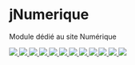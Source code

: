 # jNumerique
Module dédié au site Numérique
<p>
  <a href="https://app.travis-ci.com/github/departement-loire-atlantique/jNumerique">
    <img src="https://app.travis-ci.com/departement-loire-atlantique/jNumerique.svg?branch=master" />
  </a>
  <a href="https://sonarcloud.io/organizations/departement-loire-atlantique">
    <img src="https://sonarcloud.io/api/project_badges/measure?project=departement-loire-atlantique_jNumerique&metric=ncloc" />
    <img src="https://sonarcloud.io/api/project_badges/measure?project=departement-loire-atlantique_jNumerique&metric=bugs" />
    <img src="https://sonarcloud.io/api/project_badges/measure?project=departement-loire-atlantique_jNumerique&metric=code_smells" />
    <img src="https://sonarcloud.io/api/project_badges/measure?project=departement-loire-atlantique_jNumerique&metric=coverage" />
    <img src="https://sonarcloud.io/api/project_badges/measure?project=departement-loire-atlantique_jNumerique&metric=duplicated_lines_density" />
    <img src="https://sonarcloud.io/api/project_badges/measure?project=departement-loire-atlantique_jNumerique&metric=sqale_rating" />
    <img src="https://sonarcloud.io/api/project_badges/measure?project=departement-loire-atlantique_jNumerique&metric=alert_status" />
    <img src="https://sonarcloud.io/api/project_badges/measure?project=departement-loire-atlantique_jNumerique&metric=reliability_rating" />
    <img src="https://sonarcloud.io/api/project_badges/measure?project=departement-loire-atlantique_jNumerique&metric=security_rating" />
    <img src="https://sonarcloud.io/api/project_badges/measure?project=departement-loire-atlantique_jNumerique&metric=sqale_index" />
    <img src="https://sonarcloud.io/api/project_badges/measure?project=departement-loire-atlantique_jNumerique&metric=vulnerabilities" />
    </a>
</p>
